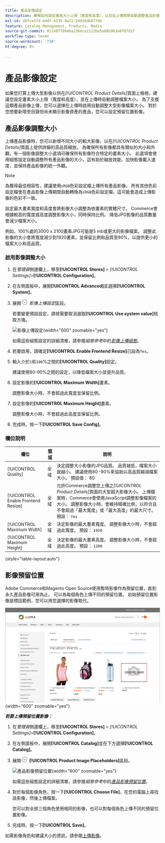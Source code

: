 ```yaml
---
title: 產品影像設定
description: 瞭解如何設定畫素大小上限（寬度和高度），以及在上傳期間自動調整產品影像檔案的大小。
exl-id: d8fce5f8-eddf-4335-9a72-24036db077db
feature: Catalog Management, Products, Media
source-git-commit: 01148770946a236ece2122be5a88b963a0f07d1f
workflow-type: tm+mt
source-wordcount: '710'
ht-degree: 0%

---
```


# 產品影像設定

如果您打算上傳大型影像以供在&#x200B;_[!UICONTROL Product Details]_&#x200B;頁面上檢視，建議您設定畫素大小上限（寬度和高度），並在上傳時自動調整檔案大小。 為了支援這類產品影像上傳，您可以選擇在上傳時啟用自動調整大型影像檔案大小。 對於您想要新增至目錄但尚未顯示影像資產的產品，您可以設定預留位置影像。

## 產品影像調整大小

上傳產品影像時，您可以新增不同大小的較大影像，以在&#x200B;_[!UICONTROL Product Details]_&#x200B;頁面上提供詳細的高品質縮放。 為確保所有影像都具有類似的大小和外觀，有一個影像調整大小選項可確保所有影像符合特定的畫素大小。 此選項會使用組態設定自動調整所有產品影像的大小，這有助於縮放效能、加快影像載入速度，並保持產品影像的統一外觀。

>[!NOTE]
>
>為獲得最佳相容性，建議使用`sRGB`色彩設定檔上傳所有產品影像。 所有其他色彩設定檔會在產品影像上傳期間自動轉換為`sRGB`色彩設定檔，這可能會造成上傳影像的色彩不一致。

設定最大畫素寬度和高度會將影像大小調整為依畫素的實體尺寸。 Commerce會根據較高的寬度或高度調整影像大小，同時保持比例。 降低JPG影像的品質數量會減少檔案大小。

例如，100%處的3000 x 2100畫素JPG可能是5 mb或更大的影像檔案。 調整此影像的大小會將寬度減少到1920畫素，並保留比例和品質至80%，以提供更小的檔案大小和高品質。

### 啟用影像調整大小

1. 在&#x200B;_管理員_&#x200B;側邊欄上，移至&#x200B;**[!UICONTROL Stores]** > _[!UICONTROL Settings]_>**[!UICONTROL Configuration]**。

1. 在左側面板中，展開&#x200B;**[!UICONTROL Advanced]**&#x200B;並選擇&#x200B;**[!UICONTROL System]**。

1. 展開![擴充選擇器](../assets/icon-display-expand.png) _影像上傳設定_&#x200B;區段。

   若要變更預設設定，請視需要取消選取&#x200B;**[!UICONTROL Use system value]**&#x200B;核取方塊。

   ![影像上傳設定](../configuration-reference/advanced/assets/system-image-upload-configuration.png){width="600" zoomable="yes"}

   如需這些組態設定的詳細清單，請參閱&#x200B;_組態參考_&#x200B;中的&#x200B;[_影像上傳組態_](../configuration-reference/advanced/system.md#image-upload-configuration)。

1. 若要啟用，請確定&#x200B;**[!UICONTROL Enable Frontend Resize]**&#x200B;已設為`Yes`。

1. 輸入介於`1`和`100`%之間的&#x200B;**[!UICONTROL Quality]**&#x200B;設定。

   建議使用80-90%之間的設定，以降低檔案大小並提升品質。

1. 設定影像的&#x200B;**[!UICONTROL Maximum Width]**&#x200B;畫素。

   調整影像大小時，不會超過此寬度並保留比例。

1. 設定影像的&#x200B;**[!UICONTROL Maximum Height]**&#x200B;畫素。

   調整影像大小時，不會超過此高度並保留比例。

1. 完成時，按一下&#x200B;**[!UICONTROL Save Config]**。

### 欄位說明

| 欄位 | [領域](../getting-started/websites-stores-views.md#scope-settings) | 說明 |
|--- |--- |--- |
| [!UICONTROL Quality] | 全域 | 決定調整大小影像的JPG品質。 品質越低，檔案大小就越小。 建議使用80-90%來協助以高品質縮減檔案大小。 預設值： 80 |
| [!UICONTROL Enable Frontend Resize] | 全域 | 允許Commerce調整您上傳之&#x200B;_[!UICONTROL Product Details]_&#x200B;頁面的大型超大影像大小。 上傳檔案時，Commerce會使用JavaScript調整影像檔案的大小。 調整影像大小時，會維持精確比例，以符合且不會超過「最大寬度」或「最大高度」的最大尺寸。 預設： `Yes` |
| [!UICONTROL Maximum Width] | 全域 | 決定影像的最大畫素寬度。 調整影像大小時，不會超過此寬度。 預設： `1920` |
| [!UICONTROL Maximum Height] | 全域 | 決定影像的最大畫素高度。 調整影像大小時，不會超過此高度。 預設： `1200` |

{style="table-layout:auto"}

## 影像預留位置

Adobe Commerce和Magento Open Source使用暫時影像作為預留位置，直到永久產品影像可用為止。 可以為每個角色上傳不同的預留位置。 初始預留位置影像是標誌範例，您可以用您選擇的影像取代。

![影像預留位置](./assets/storefront-image-placeholder.png){width="600" zoomable="yes"}

**_若要上傳預留位置影像：_**

1. 在&#x200B;_管理員_&#x200B;側邊欄上，移至&#x200B;**[!UICONTROL Stores]** > _[!UICONTROL Settings]_>**[!UICONTROL Configuration]**。

1. 在左側面板中，展開&#x200B;**[!UICONTROL Catalog]**&#x200B;並在下方選擇&#x200B;**[!UICONTROL Catalog]**。

1. 展開![展開圖示](../assets/icon-display-expand.png) **[!UICONTROL Product Image Placeholders]**&#x200B;區段。

   ![產品影像預留位置](../configuration-reference/catalog/assets/catalog-product-image-placeholders.png){width="600" zoomable="yes"}

   如需這些組態設定的詳細清單，請參閱&#x200B;_組態參考_&#x200B;中的&#x200B;[_產品影像預留位置_](../configuration-reference/catalog/catalog.md#product-image-placeholders)。

1. 對於每個影像角色，按一下&#x200B;**[!UICONTROL Choose File]**，在您的電腦上尋找該影像，然後上傳檔案。

   您可以對全部三個角色使用相同的影像，也可以對每個角色上傳不同的預留位置影像。

1. 完成時，按一下&#x200B;**[!UICONTROL Save]**。

如需影像角色和建議大小的資訊，請參閱[上傳影像](product-image.md#upload-an-image)。
